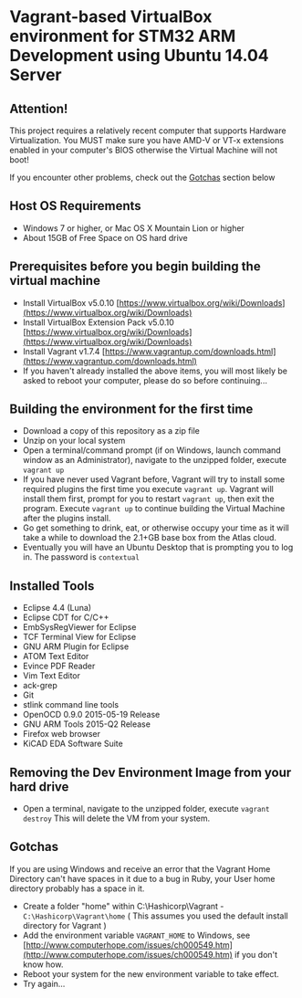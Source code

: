 # Vagrant-based VirtualBox environment for STM32 ARM Development using Ubuntu 14.04 Server

## Attention!

This project requires a relatively recent computer that supports Hardware Virtualization. You MUST make sure you have AMD-V or VT-x extensions enabled in your computer's BIOS otherwise the Virtual Machine will not boot!

If you encounter other problems, check out the [Gotchas](#gotchas) section below

## Host OS Requirements

*  Windows 7 or higher, or Mac OS X Mountain Lion or higher
*  About 15GB of Free Space on OS hard drive

## Prerequisites before you begin building the virtual machine

*  Install VirtualBox v5.0.10 [https://www.virtualbox.org/wiki/Downloads](https://www.virtualbox.org/wiki/Downloads)
*  Install VirtualBox Extension Pack v5.0.10 [https://www.virtualbox.org/wiki/Downloads](https://www.virtualbox.org/wiki/Downloads)
*  Install Vagrant v1.7.4 [https://www.vagrantup.com/downloads.html](https://www.vagrantup.com/downloads.html)
*  If you haven't already installed the above items, you will most likely be asked to reboot your computer, please do so before continuing...

## Building the environment for the first time

*  Download a copy of this repository as a zip file
*  Unzip on your local system
*  Open a terminal/command prompt (if on Windows, launch command window as an Administrator), navigate to the unzipped folder, execute `vagrant up`
*  If you have never used Vagrant before, Vagrant will try to install some required plugins the first time you execute `vagrant up`. Vagrant will install them first, prompt for you to restart `vagrant up`, then exit the program. Execute `vagrant up` to continue building the Virtual Machine after the plugins install.
*  Go get something to drink, eat, or otherwise occupy your time as it will take a while to download the 2.1+GB base box from the Atlas cloud.
*  Eventually you will have an Ubuntu Desktop that is prompting you to log in. The password is `contextual`

## Installed Tools

*  Eclipse 4.4 (Luna)
*  Eclipse CDT for C/C++
*  EmbSysRegViewer for Eclipse
*  TCF Terminal View for Eclipse
*  GNU ARM Plugin for Eclipse
*  ATOM Text Editor
*  Evince PDF Reader
*  Vim Text Editor
*  ack-grep
*  Git
*  stlink command line tools
*  OpenOCD 0.9.0 2015-05-19 Release
*  GNU ARM Tools 2015-Q2 Release
*  Firefox web browser
*  KiCAD EDA Software Suite

## Removing the Dev Environment Image from your hard drive

*  Open a terminal, navigate to the unzipped folder, execute `vagrant destroy` This will delete the VM from your system.

## Gotchas

If you are using Windows and receive an error that the Vagrant Home Directory can't have spaces in it due to a bug in Ruby, your User home directory probably has a space in it.

* Create a folder "home" within C:\Hashicorp\Vagrant - `C:\Hashicorp\Vagrant\home` ( This assumes you used the default install directory for Vagrant )
* Add the environment variable `VAGRANT_HOME` to Windows, see [http://www.computerhope.com/issues/ch000549.htm](http://www.computerhope.com/issues/ch000549.htm) if you don't know how.
* Reboot your system for the new environment variable to take effect.
* Try again...
